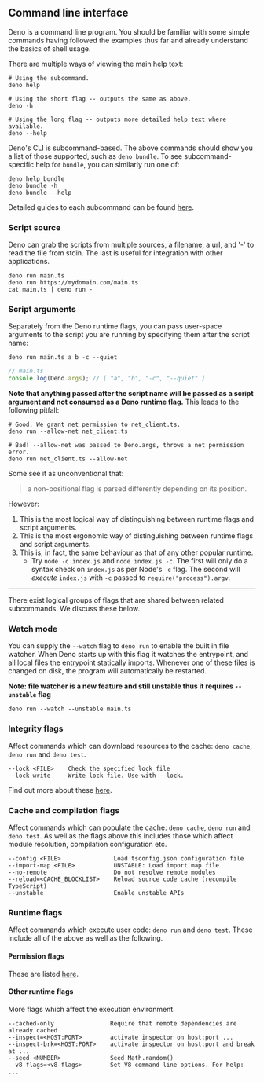 ## Command line interface

Deno is a command line program. You should be familiar with some simple commands
having followed the examples thus far and already understand the basics of shell
usage.

There are multiple ways of viewing the main help text:

```shell
# Using the subcommand.
deno help

# Using the short flag -- outputs the same as above.
deno -h

# Using the long flag -- outputs more detailed help text where available.
deno --help
```

Deno's CLI is subcommand-based. The above commands should show you a list of
those supported, such as `deno bundle`. To see subcommand-specific help for
`bundle`, you can similarly run one of:

```shell
deno help bundle
deno bundle -h
deno bundle --help
```

Detailed guides to each subcommand can be found [here](../tools.md).

### Script source

Deno can grab the scripts from multiple sources, a filename, a url, and '-' to
read the file from stdin. The last is useful for integration with other
applications.

```shell
deno run main.ts
deno run https://mydomain.com/main.ts
cat main.ts | deno run -
```

### Script arguments

Separately from the Deno runtime flags, you can pass user-space arguments to the
script you are running by specifying them after the script name:

```shell
deno run main.ts a b -c --quiet
```

```ts
// main.ts
console.log(Deno.args); // [ "a", "b", "-c", "--quiet" ]
```

**Note that anything passed after the script name will be passed as a script
argument and not consumed as a Deno runtime flag.** This leads to the following
pitfall:

```shell
# Good. We grant net permission to net_client.ts.
deno run --allow-net net_client.ts

# Bad! --allow-net was passed to Deno.args, throws a net permission error.
deno run net_client.ts --allow-net
```

Some see it as unconventional that:

> a non-positional flag is parsed differently depending on its position.

However:

1. This is the most logical way of distinguishing between runtime flags and
   script arguments.
2. This is the most ergonomic way of distinguishing between runtime flags and
   script arguments.
3. This is, in fact, the same behaviour as that of any other popular runtime.
   - Try `node -c index.js` and `node index.js -c`. The first will only do a
     syntax check on `index.js` as per Node's `-c` flag. The second will
     _execute_ `index.js` with `-c` passed to `require("process").argv`.

---

There exist logical groups of flags that are shared between related subcommands.
We discuss these below.

### Watch mode

You can supply the `--watch` flag to `deno run` to enable the built in file
watcher. When Deno starts up with this flag it watches the entrypoint, and all
local files the entrypoint statically imports. Whenever one of these files is
changed on disk, the program will automatically be restarted.

**Note: file watcher is a new feature and still unstable thus it requires
`--unstable` flag**

```
deno run --watch --unstable main.ts
```

### Integrity flags

Affect commands which can download resources to the cache: `deno cache`,
`deno run` and `deno test`.

```
--lock <FILE>    Check the specified lock file
--lock-write     Write lock file. Use with --lock.
```

Find out more about these
[here](../linking_to_external_code/integrity_checking.md).

### Cache and compilation flags

Affect commands which can populate the cache: `deno cache`, `deno run` and
`deno test`. As well as the flags above this includes those which affect module
resolution, compilation configuration etc.

```
--config <FILE>               Load tsconfig.json configuration file
--import-map <FILE>           UNSTABLE: Load import map file
--no-remote                   Do not resolve remote modules
--reload=<CACHE_BLOCKLIST>    Reload source code cache (recompile TypeScript)
--unstable                    Enable unstable APIs
```

### Runtime flags

Affect commands which execute user code: `deno run` and `deno test`. These
include all of the above as well as the following.

#### Permission flags

These are listed [here](./permissions.md#permissions-list).

#### Other runtime flags

More flags which affect the execution environment.

```
--cached-only                Require that remote dependencies are already cached
--inspect=<HOST:PORT>        activate inspector on host:port ...
--inspect-brk=<HOST:PORT>    activate inspector on host:port and break at ...
--seed <NUMBER>              Seed Math.random()
--v8-flags=<v8-flags>        Set V8 command line options. For help: ...
```

